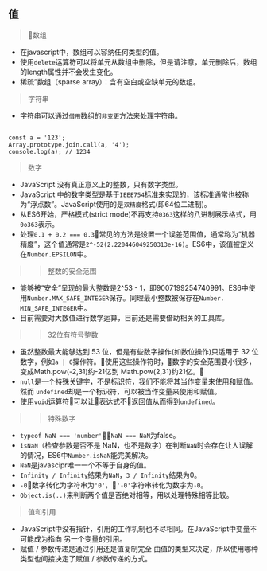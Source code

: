 ## 值

> 数组

- 在javascript中，数组可以容纳任何类型的值。
- 使用`delete`运算符可以将单元从数组中删除，但是请注意，单元删除后，数组的length属性并不会发生变化。
- 稀疏”数组（sparse array）：含有空白或空缺单元的数组。

> 字符串

- 字符串可以通过`借用`数组的`非变更`方法来处理字符串。

```

const a = '123';
Array.prototype.join.call(a, '4');
console.log(a); // 1234

```

> 数字

- JavaScript 没有真正意义上的整数，只有数字类型。
- JavaScript 中的数字类型是基于`IEEE754`标准来实现的，该标准通常也被称为“浮点数”。JavaScript使用的是`双精度`格式(即64位二进制)。
- 从ES6开始，严格模式(strict mode)不再支持`0363`这样的八进制展示格式，用`0o363`表示。
- 处理`0.1 + 0.2 === 0.3`常见的方法是设置一个误差范围值，通常称为“机器精度”，这个值通常是`2^-52(2.220446049250313e-16)`。ES6中，该值被定义在`Number.EPSILON`中。

>> 整数的安全范围

- 能够被“安全”呈现的最大整数是2^53 - 1，即9007199254740991。ES6中使用`Number.MAX_SAFE_INTEGER`保存。同理最小整数被保存在`Number. MIN_SAFE_INTEGER`中。
- 目前需要对大数值进行数学运算，目前还是需要借助相关的工具库。

>> 32位有符号整数

- 虽然整数最大能够达到 53 位，但是有些数字操作(如数位操作)只适用于 32 位数字，例如`a | 0`操作符。使用这些操作符时，数字的安全范围要小很多，变成Math.pow(-2,31)约-21亿到 Math.pow(2,31)约21亿。
- `null`是一个特殊关键字，不是标识符，我们不能将其当作变量来使用和赋值。然而
  `undefined`却是一个标识符，可以被当作变量来使用和赋值。
- 使用`void`运算符可以让表达式不返回值从而得到`undefined`。

>> 特殊数字

- `typeof NaN === 'number'`，`NaN === NaN`为false。
- `isNaN`（检查参数是否不是 NaN，也不是数字）在判断`NaN`时会存在让人误解的情况，ES6中`Number.isNaN`能完美解决。
- `NaN`是javascipr唯一一个不等于自身的值。
- `Infinity / Infinity`结果为`NaN`，`3 / Infinity`结果为0。
- `-0`数字转化为字符串为`'0'`，`'-0'`字符串转化为数字为`-0`。
- `Object.is(..)`来判断两个值是否绝对相等，用以处理特殊相等比较。

> 值和引用

- JavaScript中没有指针，引用的工作机制也不尽相同。在JavaScript中变量不可能成为指向 另一个变量的引用。
- 赋值 / 参数传递是通过引用还是值复制完全 由值的类型来决定，所以使用哪种类型也间接决定了赋值 / 参数传递的方式。